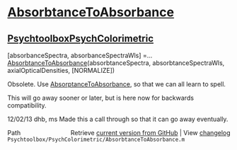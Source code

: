 # [AbsorbtanceToAbsorbance](AbsorbtanceToAbsorbance)
## [Psychtoolbox](Psychtoolbox)[PsychColorimetric](PsychColorimetric)

[absorbanceSpectra, absorbanceSpectraWls] =...  
  [AbsorbtanceToAbsorbance](AbsorbtanceToAbsorbance)(absorbtanceSpectra, absorbtanceSpectraWls, axialOpticalDensities, [NORMALIZE])  
  
Obsolete.  Use [AbsorptanceToAbsorbance](AbsorptanceToAbsorbance), so that we can all learn to spell.  
  
This will go away sooner or later, but is here now for backwards compatibility.  
  
12/02/13  dhb, ms  Made this a call through so that it can go away eventually.  




<div class="code_header" style="text-align:right;">
  <span style="float:left;">Path&nbsp;&nbsp;</span> <span class="counter">Retrieve <a href=
  "https://raw.github.com/Psychtoolbox-3/Psychtoolbox-3/beta/Psychtoolbox/PsychColorimetric/AbsorbtanceToAbsorbance.m">current version from GitHub</a> | View <a href=
  "https://github.com/Psychtoolbox-3/Psychtoolbox-3/commits/beta/Psychtoolbox/PsychColorimetric/AbsorbtanceToAbsorbance.m">changelog</a></span>
</div>
<div class="code">
  <code>Psychtoolbox/PsychColorimetric/AbsorbtanceToAbsorbance.m</code>
</div>


